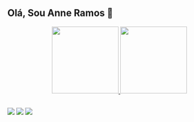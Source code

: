 ## Olá, Sou Anne Ramos 👋

<div align="center">
  <a href="https://github.com/AnneRamos910">
  <img height="150em" src="https://github-readme-stats.vercel.app/api?username=AnneRamos910&show_icons=true&theme=dracula&include_all_commits=true&count_private=true"/>
  <img height="150em" src="https://github-readme-stats.vercel.app/api/top-langs/?username=AnneRamos910&layout=compact&langs_count=7&theme=dracula"/>
</div>

##
  
<div>
        <img src="https://img.shields.io/badge/Gmail-D14836?style=for-the-badge&logo=gmail&logoColor=white" target="_blank"></a>
        <a href="https://github.com/AnneRamos910/AnneRamos910.git" target="_blank"><img src="https://img.shields.io/badge/GitHub-100000?style=for-the-badge&logo=github&logoColor=white" target="_blank"></a>
        <a href="https://www.linkedin.com/in/anne-caroline-607460185" target="_blank"><img src="https://img.shields.io/badge/LinkedIn-0077B5?style=for-the-badge&logo=linkedin&logoColor=white" target="_blank"></a>
</div
